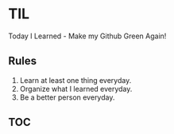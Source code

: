 # TIL
Today I Learned - Make my Github Green Again!

## Rules
1. Learn at least one thing everyday.
2. Organize what I learned everyday.
3. Be a better person everyday.

## TOC

